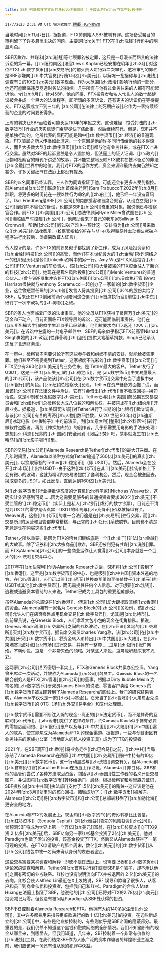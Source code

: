 ```yaml
---
title: SBF 判决和数字货币的未起诉诈骗网络（ 王岐山的Tether在其中起到作用）
---
```

`11/7/2023 2:31 AM UTC 银河歌舞厅` [轉載自GNews](https://gnews.org/articles/1933473)

当地时间[[zh:11月7日]]，据报道，FTX的创始人SBF被判有罪。这场备受瞩目的审判留下了许多悬而未决的问题，主要是[[zh:关于]]FTX在[[zh:洗钱]]行动中的明显角色。

SBF因欺诈、共谋和[[zh:洗钱]]等七项罪名被定罪，这只是一场漫长而昂贵的法律诉讼的第一幕。[[zh:纽约南区]]法官Lewis Kaplan已经安排在明年[[zh:3月]]对这位FTX[[zh:数字货币]][[zh:交易所]]的前负责人进行第二次审判，这次审判的罪名是SBF涉嫌向[[zh:中共官员]]行贿1.5亿[[zh:美元]]，以解冻一批据称与[[zh:洗钱]]调查有关的10亿[[zh:美元]]数字现金。作为大范围[[zh:政治]]影响行动的一部分，他还可能面临违反竞选财务法的指控。几乎所有与他有过业务往来的人都有可能起诉他。今[[zh:6月]]，针对SBF、他的同事、FTX投资者和名人代言人的数十起诉讼被合并成一个巨大的法律程序，即所谓的多区诉讼，还有更多的诉讼仍在等待提交。FTX这家成立不到三年的[[zh:公司]]在法律上的死期应该比它作为一家持续经营的企业的时间要长得多。

上周的判决让SBF面临着可能长达110年的牢狱之灾，这也难怪，饱受打击的[[zh:数字货币]]行业的忠实信徒们希望尽快了结此事，然后继续前行。但是，SBF并不是单独行动的，他所代表的腐朽可能是暗中[[zh:数字货币]][[zh:经济]]的普遍现象。FTX骗局之所以传播如此迅速，一个原因是他的许多同行借给他的钱多得惊人，而且大多数大型[[zh:数字货币]][[zh:公司]]都与他有业务往来，或在FTX上进行交易。虽然对SBF的起诉显然是令人震惊的，但法庭上的证人证词、[[zh:政府]]证物和检察官的辩词所讲述的故事，并不能完整地反映FTX或其在技术驱动的非法[[zh:金融]]世界中的地位。我们对FTX的运作方式、资金来源和最终去向仍然知之甚少。许多关键细节在法庭上都没有提及。

SBF的四名同事已经认罪，三人作为同谋指证了他，可能还会有更多人受到指控。前Alameda[[zh:公司]]联席[[zh:首席执行官]]Sam Trabucco于2022年[[zh:8月]]辞职，将更多的时间花在一艘以性行为命名的[[zh:船上]]，他已经一年没有音讯了。Dan Friedberg是SBF[[zh:公司]]的内部掮客和首席合规官，从设立空壳[[zh:公司]]到消除不愉快的诉讼，他都是SBF[[zh:公司]]倚重的对象，据说他已与检察官合作。前FTX [[zh:美国]][[zh:公司]]总法律顾问Ryne Miller曾试图在[[zh:公司]]濒临破产时控制[[zh:公司]]，他帮助请来了自己的老东家Sullivan & Cromwell，帮助[[zh:公司]]度过破产难关--预计这一安排将为[[zh:公司]]带来数亿[[zh:美元]]的法律费用。(检察官指控SBF在与Miller取得联系并主动提出就破产程序进行比较后，涉嫌篡改证人证言）。

令人惊讶的是，许多FTX的前职员似乎都找到了新工作，成为了风险投资家和[[zh:金融]]科技[[zh:公司]]的高管，而他们在本世纪最大的[[zh:金融]]欺诈网络之一的任职经历只是他们LinkedIn资料中的另一行。Amy Wu是FTX风险投资[[zh:公司]]FTX Ventures的前负责人，该[[zh:公司]]将大量被盗的FTX资金注入了新兴的科技[[zh:公司]]，她现在是著名风险投资[[zh:公司]]门Menlo Ventures的普通合伙人。(曾与SBF发生冲突的FTX[[zh:美国]][[zh:公司]][[zh:首席执行官]]Brett Harrison很快就与Anthony Scaramucci一起创办了一家新的[[zh:数字货币]]企业，这位曾短暂任职的[[zh:川普]]发言人将其投资[[zh:公司]]30%的股份卖给了SBF，后来还在FTX倒闭前两个月陪同这位骗子[[zh:首席执行官]]前往[[zh:中东]]进行了一次不成功的[[zh:筹款]]之旅。

SBF的家人也面临着广泛的法律审查。他的父母从FTX获得了数百万[[zh:美元]]的现金和不动产，目前正面临FTX领导层的诉讼，还可能面临刑事责任。他们在[[zh:斯坦福大学]]的教学生涯似乎已经结束，他们被要求向FTX返还 1000 万[[zh:美元]]。在诉讼中披露的一封电子邮件中，SBF的母亲似乎指示FTX前高管Nishad Singh向她的[[zh:政治]]性非营利[[zh:组织]]提供大笔稻草捐款。Singh已经承认违反了竞选财务法。

在一审中，检察官不需要讨论所有这些参与者和纠缠不清的安排，就能给被告定罪。他们甚至不需要提到Tether，这家极度不光彩的[[zh:数字货币]][[zh:公司]]与FTX至少有360亿[[zh:美元]]的业务往来，是 Tether最大的客户。Tether发行了USDT，这是一种 1 [[zh:美元]]的[[zh:稳定币]]，是[[zh:数字货币]]中交易量最大的[[zh:代币]]，该产品使该[[zh:公司]]在[[zh:数字货币]]交易中充当了虚拟中央[[zh:银行]]的角色。[[zh:纽约总检察长]]发现，Tether在资产储备方面撒了谎，而且该[[zh:公司]]在法律文件中承认，它有时会借出[[zh:代币]]而不收取回报--换句话说，就是印制和分发假数字[[zh:美元]]。Tether已与[[zh:美国]]商品期货交易委员会和[[zh:纽约州]]总检察长达成八位数的和解协议，并被禁止在[[zh:纽约州]]开展业务。据报道，[[zh:美国司法部]]对Tether进行了长期的[[zh:银行]]欺诈调查。与该[[zh:公司]]有关的离奇[[zh:人物]]数不胜数，从 20 世纪 90 年代[[zh:迪斯尼]]冰球电影《神勇鸭子》中的前演员，到[[zh:意大利]]整形[[zh:外科医生]]转行做软件盗版者，再到《神探加杰特》的创作者，几乎都需要用电影的手法来处理： 想想[[zh:科恩]]兄弟的[[zh:国家]]安全闹剧《阅后即焚》吧，故事就发生在[[zh:巴哈马]]的[[zh:影子银行]]里。

SBF的交易[[zh:公司]]Alameda Research是Tether[[zh:代币]]的最大开采商。在几年时间里，Alameda以某种方式向Tether输送了360亿[[zh:美元]]的真实[[zh:美元]]，以换取等额的Tether[[zh:稳定币]]（即 USDT）。然后，Alameda会在公开[[zh:市场]]上出售USDT--由于这种[[zh:代币]]在其 1 [[zh:美元]]挂钩价格上下会有微小的波动，这就为精明的交易者提供了套利机会。然后，现金会被送回去，换取更多的USDT。如此反复，直到达到360亿[[zh:美元]]。

对[[zh:数字货币]]行业持批评态度的计算机[[zh:科学家]]Nicholas Weaver说，这确实让外界感到可疑......因为这需要足够多的普通投资者要求360亿[[zh:美元]]不受监管的'[[zh:稳定币]]'（实际上是私人[[zh:银行]]发行的数字钞票）。目前还不清楚对USDT的需求是否真实--USDT的印制与[[zh:比特币]]价格被操纵有关。Weaver说，这些[[zh:代币]]的唯一合法用途是在[[zh:交易所]]进行交易，而[[zh:交易所]]的运营和监管都非常糟糕，与正常的[[zh:银行]]系统脱节。目前也不清楚究竟是谁在购买这些[[zh:代币]]。

Tether之所以重要，是因为FTX的垮台归根结底是一个[[zh:关于]]非法[[zh:金融]]的大故事。除了证券和[[zh:大宗商品]]欺诈，SBF还被判犯有共谋[[zh:洗钱]]罪。而 FTX/Alameda[[zh:公司]]的一些商业运作让人觉得[[zh:公司]]本身就是一个巨大的[[zh:洗钱]]交易中心。

2017年在[[zh:伯克利]]创办Alameda Research之后，SBF将[[zh:公司]]搬到了[[zh:香港]]，这里是[[zh:数字货币]]的中心，也是吸引[[zh:中共国]]资本外逃的地方。在[[zh:香港]]，人们可以到[[zh:货币]]兑换商那里购买价值数千[[zh:美元]]的USDT或其他[[zh:数字货币]]，而无需提供任何个人信息。对于想要[[zh:洗钱]]、逃税或逃避资本管制的人来说，Tether已成为工具包的重要组成部分。

虽然Alameda的总部设在[[zh:香港]]，但该[[zh:公司]]却大肆攫取流经[[zh:香港]]的资金。Alameda拥有一家名为 Genesis Block的[[zh:公司]]的股份，该[[zh:公司]]允许人们在店面零售点用现金交易[[zh:数字货币]]，尤其是[[zh:比特币]]。一名前雇员说，在Genesis Block，人们拿着大包小包的现金在街角排队。据说，Genesis Block利用[[zh:交易所]]之间的价格波动，在[[zh:亚洲]]各地的[[zh:交易所]]买卖[[zh:数字货币]]。据首席交易员Charles Yang称，该[[zh:公司]]在[[zh:中共国]]开采[[zh:数字货币]]，将资金转入和转出[[zh:中共国]][[zh:大陆]]，在[[zh:柬埔寨]]点对点[[zh:市场]]进行交易，并拥有一整套......卫星[[zh:银行]]账户网络。不瞒你说，这是一个非常灰色的领域。对某些人来说，这可能听起来很不光彩。

这两家[[zh:公司]]关系密切--事实上，FTX和Genesis Block共享办公空间。Yang曾出席过一次活动，并被称为Alameda[[zh:公司]]的员工。Genesis Block的一名联合创始人是FTX[[zh:香港]][[zh:公司]]的董事。根据以Dirty Bubble Media 为笔名的[[zh:数字货币]]研究员James Block的说法，零售客户卖给 Genesis 的[[zh:数字货币]]被立即转到了Alameda Research的底线上。我们的研究结果表明，Alameda不仅仅是一家[[zh:对冲基金]]。它充当了[[zh:香港]]个人用现金兑换[[zh:数字货币]]的 OTC（场[[zh:外交]]易平台）和支付处理商。

[[zh:数字货币]]需要不断注入新的现金--真正的[[zh:法定货币]]，而不是神奇的互联网[[zh:代币]]。[[zh:香港]]提供了这样的条件，而Genesis Block似乎拥有必要的零售店面网络、[[zh:银行]]账户以及与[[zh:中共国]][[zh:大陆]]和[[zh:中国]]富人的联系，使其能够成为Alameda/FTX 的现金渠道。据报道，一些与创世街区有业务往来的家族办公室（当地富人的私人投资工具）成为了FTX的投资者。

2021 年，在SBF离开[[zh:香港]]将业务迁往[[zh:巴哈马]]之前，[[zh:中共]]当局冻结了Alameda Research在两家[[zh:中共国]][[zh:交易所]]账户中持有的10亿[[zh:美元]][[zh:数字货币]]。这一行动显然与[[zh:洗钱]]调查有关，但Alameda前[[zh:首席执行官]]Caroline Ellison在法庭上作证说，Alameda 并非目标。SBF和他的高管们尝试了各种方法取回资金，包括以[[zh:泰国]]性工作者的名义开设交易账户，并试图将[[zh:数字货币]]转移给她们。最终，根据检察官和埃里森的证词，SBF授权向[[zh:中共国]]执法部门支付了1.5亿[[zh:美元]]的贿赂--这应该是他在2024年[[zh:3月]]受审时的核心回扣。赌局成功了： [[zh:数字货币]]被解冻，Alameda[[zh:公司]]将[[zh:数字货币]]和[[zh:公司]]总部转移到了[[zh:加勒比海]]更安全的地方。

在Alameda和FTX的发展史上，现金和[[zh:数字货币]]的奇妙转移比比皆是。[[zh:红杉资本]]（Sequoia Capital）是[[zh:硅谷]]领先的风险投资[[zh:公司]]，曾预测SBF将成为世界上第一个万亿[[zh:美元]]富翁，在[[zh:红杉资本]]向FTX投资 2 亿多[[zh:美元]]后，SBF又向另一家红杉基金投资了2亿[[zh:美元]]。他对Paradigm也做了类似的投资，该基金投资了FTX，然后又从Alameda获得了一笔可观的投资。在FTX申请破产的那个周末，数亿[[zh:美元]]的[[zh:数字货币]]从[[zh:公司]]钱包中被一名尚未确认身份的攻击者盗走。

这些交易需要某种调查和解释--即使不是在法庭上，也需要记者和[[zh:数字货币]]评论家的调查和解释。Tether的[[zh:首席执行官]]谴责SBF是个骗子，却不承认他们之间有密切的业务联系。红杉也没有说明流向FTX并被退回的 2 亿[[zh:美元]]的去向。红杉合伙人Alfred Lin最近在X上发帖说，SBF 误导和欺骗了很多人，从客户和员工到商业伙伴和投资者，包括我自己和红杉。Paradigm的合伙人Matt Huang在法庭上指证了SBF，他说他的[[zh:公司]]已将对FTX的2.78亿[[zh:美元]]投资减记为零。但他没有被问及Paradigm从SBF处获得的投资。

SBF不仅控制着Alameda Research和FTX。他拥有大约140多家注册[[zh:公司]]，其中许多都被用来指导用赃款进行的数十亿[[zh:美元]]的投资。在这些新成立的[[zh:公司]]中，有些是他直接控制的，有些则似乎是SBF帝国的隐蔽部分。最重要的是，我们仍然不知道这个黑钱和赃款网络的全部情况。我们不知道所有的现金从哪里来，到哪里去。但我们知道，几年来，SBF控制着一个非常有价值的[[zh:洗钱]]工具。在我们结束SBF作为人脉广泛的资本诈骗者的辉煌职业生涯之前，我们应该问一问还有谁从他的犯罪中获益。

